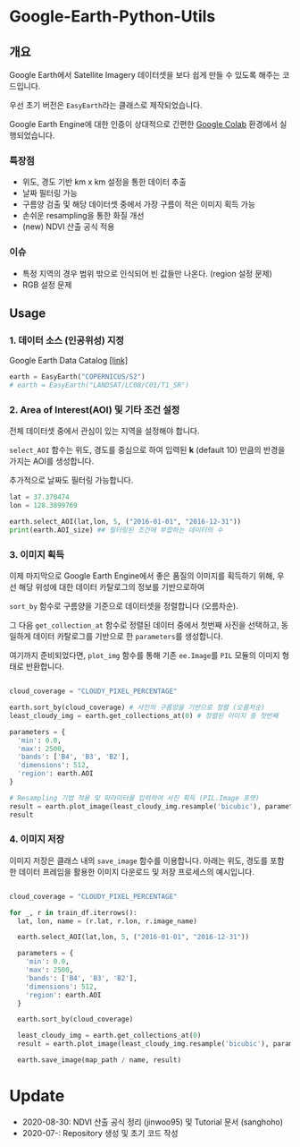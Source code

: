 # Google-Earth-Python-Utils


## 개요 

Google Earth에서 Satellite Imagery 데이터셋을 보다 쉽게 만들 수 있도록 해주는 코드입니다.

우선 초기 버전은 `EasyEarth`라는 클래스로 제작되었습니다.

Google Earth Engine에 대한 인증이 상대적으로 간편한 [Google Colab](https://colab.research.google.com/) 환경에서 실행되었습니다.

### 특장점
- 위도, 경도 기반 km x km 설정을 통한 데이터 추출
- 날짜 필터링 가능
- 구름양 검출 및 해당 데이터셋 중에서 가장 구름이 적은 이미지 획득 가능
- 손쉬운 resampling을 통한 화질 개선
- (new) NDVI 산출 공식 적용

 

### 이슈

- 특정 지역의 경우 범위 밖으로 인식되어 빈 값들만 나온다. (region 설정 문제)
- RGB 설정 문제


## Usage

### 1. 데이터 소스 (인공위성) 지정

Google Earth Data Catalog [[link]](https://developers.google.com/earth-engine/datasets)

```python
earth = EasyEarth("COPERNICUS/S2")
# earth = EasyEarth("LANDSAT/LC08/C01/T1_SR")
```

### 2. Area of Interest(AOI) 및 기타 조건 설정 

전체 데이터셋 중에서 관심이 있는 지역을 설정해야 합니다. 

`select_AOI` 함수는 위도, 경도를 중심으로 하여 입력된 **k** (default 10) 만큼의 반경을 가지는 AOI를 생성합니다.

추가적으로 날짜도 필터링 가능합니다.

```python
lat = 37.370474
lon = 128.3899769 

earth.select_AOI(lat,lon, 5, ("2016-01-01", "2016-12-31")) 
print(earth.AOI_size) ## 필터링된 조건에 부합하는 데이터의 수
```

### 3. 이미지 획득

이제 마지막으로 Google Earth Engine에서 좋은 품질의 이미지를 획득하기 위해, 우선 해당 위성에 대한 데이터 카탈로그의 정보를 기반으로하여 

`sort_by` 함수로 구름양을 기준으로 데이터셋을 정렬합니다 (오름차순).

그 다음 `get_collection_at` 함수로 정렬된 데이터 중에서 첫번째 사진을 선택하고, 동일하게 데이터 카탈로그를 기반으로 한 `parameters`를 생성합니다.

여기까지 준비되었다면,  `plot_img` 함수를 통해 기존 `ee.Image`를 `PIL` 모듈의 이미지 형태로 반환합니다. 


```python

cloud_coverage = "CLOUDY_PIXEL_PERCENTAGE"

earth.sort_by(cloud_coverage) # 사진의 구름양을 기반으로 정렬 (오름차순)
least_cloudy_img = earth.get_collections_at(0) # 정렬된 이미지 중 첫번째

parameters = {
  'min': 0.0,
  'max': 2500,
  'bands': ['B4', 'B3', 'B2'],
  'dimensions': 512,
  'region': earth.AOI
}

# Resampling 기법 적용 및 파라미터를 입력하여 사진 획득 (PIL.Image 포맷)
result = earth.plot_image(least_cloudy_img.resample('bicubic'), parameters, cloud_coverage) 
result

```


### 4. 이미지 저장

이미지 저장은 클래스 내의 `save_image` 함수를 이용합니다. 
아래는 위도, 경도를 포함한 데이터 프레임을 활용한 이미지 다운로드 및 저장 프로세스의 예시입니다.

```python

cloud_coverage = "CLOUDY_PIXEL_PERCENTAGE"

for _, r in train_df.iterrows():
  lat, lon, name = (r.lat, r.lon, r.image_name)

  earth.select_AOI(lat,lon, 5, ("2016-01-01", "2016-12-31"))

  parameters = {
    'min': 0.0,
    'max': 2500,
    'bands': ['B4', 'B3', 'B2'],
    'dimensions': 512,
    'region': earth.AOI
  }

  earth.sort_by(cloud_coverage)

  least_cloudy_img = earth.get_collections_at(0)
  result = earth.plot_image(least_cloudy_img.resample('bicubic'), parameters, cloud_coverage)

  earth.save_image(map_path / name, result)

```

# Update

- 2020-08-30: NDVI 산출 공식 정리 (jinwoo95) 및 Tutorial 문서 (sanghoho) 
- 2020-07-: Repository 생성 및 초기 코드 작성
